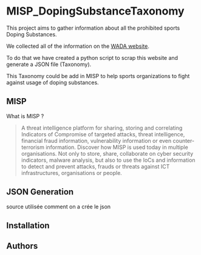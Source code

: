 # MISP_DopingSubstanceTaxonomy

This project aims to gather information about all the prohibited sports Doping Substances. 

We collected all of the information on the [WADA website](https://www.wada-ama.org/en/prohibited-list).

To do that we have created a python script to scrap this website and generate a JSON file (Taxonomy).

This Taxonomy could be add in MISP to help sports organizations to fight against usage of doping substances.

## MISP

What is MISP ?

>A threat intelligence platform for sharing, storing and correlating 
Indicators of Compromise of targeted attacks, threat intelligence, 
financial fraud information, vulnerability information or even 
counter-terrorism information. Discover how MISP is used today in 
multiple organisations. Not only to store, share, collaborate on cyber 
security indicators, malware analysis, but also to use the IoCs and 
information to detect and prevent attacks, frauds or threats against ICT
 infrastructures, organisations or people.

## JSON Generation

source utilisée
comment on a crée le json

## Installation

## Authors

